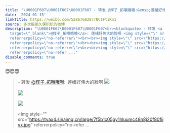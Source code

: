 ```yaml
---
title: "\U0001F607\U0001F607\U0001F607 - 转发 @辉子_拓哦哦哦:&ensp;莲绪好伟大的脸啊 [图片][图片][图片][图片][图片][图片][图片][图片][图片]"
date: '2024-01-15'
linkTitle: https://weibo.com/5286768287/NC1FtiKn1
source: 多次婉拒久保织织的微博
description: "\U0001F607\U0001F607\U0001F607<br><blockquote> - 转发 <a href=\"https://weibo.com/2136677381\"
  target=\"_blank\">@辉子_拓哦哦哦</a>: 莲绪好伟大的脸啊 <img style=\"\" src=\"https://tvax3.sinaimg.cn/large/7f5b1c05gy1hluukacwlkj20z20lqwt1.jpg\"
  referrerpolicy=\"no-referrer\"><br><br><img style=\"\" src=\"https://tvax2.sinaimg.cn/large/7f5b1c05gy1hluul4tvvij20f60hpn23.jpg\"
  referrerpolicy=\"no-referrer\"><br><br><img style=\"\" src=\"https://tvax4.sinaimg.cn/large/7f5b1c05gy1hluulti0nfj20fs0hhdlc.jpg\"
  referrerpolicy=\"no-referrer\"><br><br><img style=\"\" src=\"https://tvax4.sinaimg.cn/large/7f5b1c05gy1hluumc48n8j20f80fijvx.jpg\"
  referrerpolicy=\"no-refer ..."
disable_comments: true
---
```

😇😇😇<br><blockquote> - 转发 <a href="https://weibo.com/2136677381" target="_blank">@辉子_拓哦哦哦</a>: 莲绪好伟大的脸啊 <img style="" src="https://tvax3.sinaimg.cn/large/7f5b1c05gy1hluukacwlkj20z20lqwt1.jpg" referrerpolicy="no-referrer"><br><br><img style="" src="https://tvax2.sinaimg.cn/large/7f5b1c05gy1hluul4tvvij20f60hpn23.jpg" referrerpolicy="no-referrer"><br><br><img style="" src="https://tvax4.sinaimg.cn/large/7f5b1c05gy1hluulti0nfj20fs0hhdlc.jpg" referrerpolicy="no-referrer"><br><br><img style="" src="https://tvax4.sinaimg.cn/large/7f5b1c05gy1hluumc48n8j20f80fijvx.jpg" referrerpolicy="no-refer ...